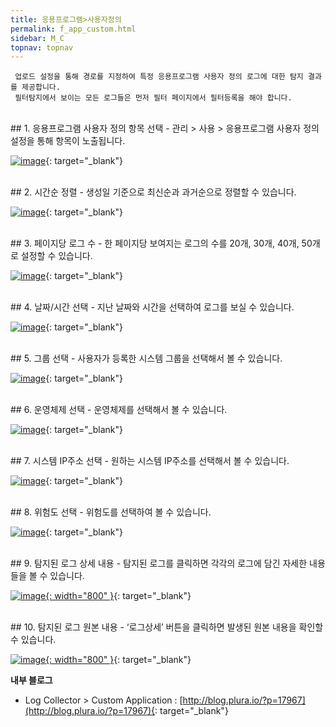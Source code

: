 ```yaml
---
title: 응용프로그램>사용자정의
permalink: f_app_custom.html
sidebar: M_C
topnav: topnav
---
```


     업로드 설정을 통해 경로를 지정하여 특정 응용프로그램 사용자 정의 로그에 대한 탐지 결과를 제공합니다.
     필터탐지에서 보이는 모든 로그들은 먼저 필터 페이지에서 필터등록을 해야 합니다.

<br />
## 1. 응용프로그램 사용자 정의 항목 선택
- 관리 > 사용 > 응용프로그램 사용자 정의 설정을 통해 항목이 노출됩니다.

[![image](/docs/images/Manual/common/filter/custom/1.png)](/docs/images/Manual/common/filter/custom/1.png){: target="_blank"}
 
<br />
## 2. 시간순 정렬
- 생성일 기준으로 최신순과 과거순으로 정렬할 수 있습니다.

 [![image](/docs/images/Manual/common/filter/custom/2.png)](/docs/images/Manual/common/filter/custom/2.png){: target="_blank"}

<br />
## 3. 페이지당 로그 수
- 한 페이지당 보여지는 로그의 수를 20개, 30개, 40개, 50개로 설정할 수 있습니다.

[![image](/docs/images/Manual/common/filter/custom/3.png)](/docs/images/Manual/common/filter/custom/3.png){: target="_blank"}
 
<br />
## 4. 날짜/시간 선택
- 지난 날짜와 시간을 선택하여 로그를 보실 수 있습니다.

[![image](/docs/images/Manual/common/filter/custom/4.png)](/docs/images/Manual/common/filter/custom/4.png){: target="_blank"}
 
<br />
## 5. 그룹 선택
- 사용자가 등록한 시스템 그룹을 선택해서 볼 수 있습니다.

[![image](/docs/images/Manual/common/filter/custom/5.png)](/docs/images/Manual/common/filter/custom/5.png){: target="_blank"}
 
<br />
## 6. 운영체제 선택
- 운영체제를 선택해서 볼 수 있습니다.

[![image](/docs/images/Manual/common/filter/custom/6.png)](/docs/images/Manual/common/filter/custom/6.png){: target="_blank"}
 
<br />
## 7. 시스템 IP주소 선택
- 원하는 시스템 IP주소를 선택해서 볼 수 있습니다.

[![image](/docs/images/Manual/common/filter/custom/7.png)](/docs/images/Manual/common/filter/custom/7.png){: target="_blank"}
 
<br />
## 8. 위험도 선택
- 위험도를 선택하여 볼 수 있습니다.

[![image](/docs/images/Manual/common/filter/custom/8.png)](/docs/images/Manual/common/filter/custom/8.png){: target="_blank"}
 
<br />
## 9. 탐지된 로그 상세 내용
- 탐지된 로그를 클릭하면 각각의 로그에 담긴 자세한 내용들을 볼 수 있습니다.

[![image](/docs/images/Manual/common/filter/custom/9.png){: width="800" }](/docs/images/Manual/common/filter/custom/9.png){: target="_blank"}
 
<br />
## 10. 탐지된 로그 원본 내용
- ‘로그상세’ 버튼을 클릭하면 발생된 원본 내용을 확인할 수 있습니다.

[![image](/docs/images/Manual/common/filter/custom/10.png){: width="800" }](/docs/images/Manual/common/filter/custom/10.png){: target="_blank"}

 **내부 블로그**
- Log Collector > Custom Application : [http://blog.plura.io/?p=17967](http://blog.plura.io/?p=17967){: target="_blank"}